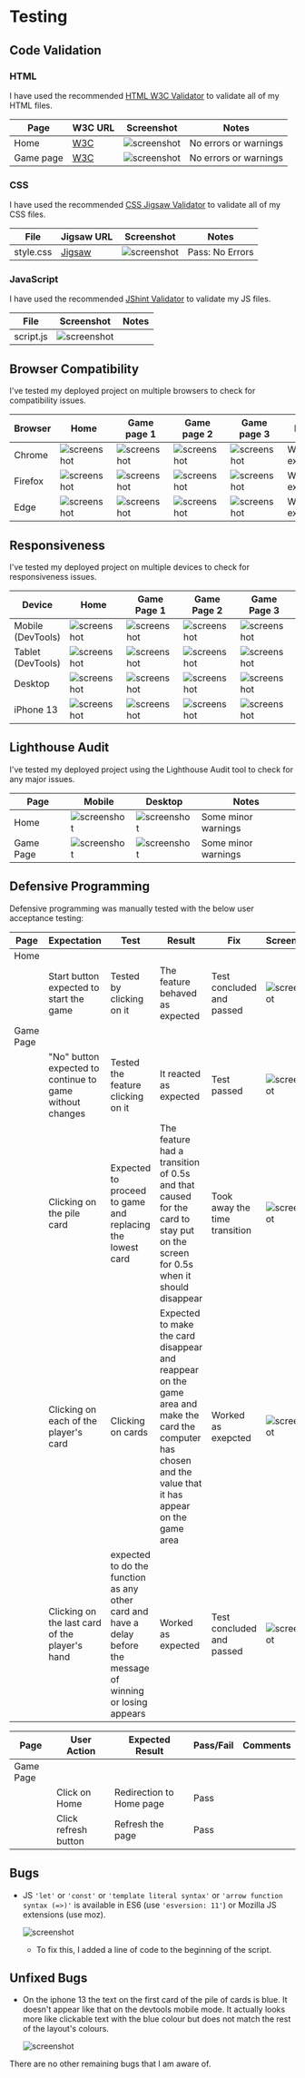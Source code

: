 # Testing

## Code Validation

### HTML

I have used the recommended [HTML W3C Validator](https://validator.w3.org) to validate all of my HTML files.

| Page | W3C URL | Screenshot | Notes |
| --- | --- | --- | --- |
| Home | [W3C](https://validator.w3.org/nu/?doc=https%3A%2F%2FEfthymiaKakoulidou.github.io%2Fhigher-wins%2Findex.html) | ![screenshot](documentation/html-validation-home.jpg) | No errors or warnings |
| Game page | [W3C](https://validator.w3.org/nu/?doc=https%3A%2F%2FEfthymiaKakoulidou.github.io%2Fhigher-wins%2Fcontact.html) | ![screenshot](documentation/html-validation-game-page.jpg) | No errors or warnings |

### CSS

I have used the recommended [CSS Jigsaw Validator](https://jigsaw.w3.org/css-validator) to validate all of my CSS files.

| File | Jigsaw URL | Screenshot | Notes |
| --- | --- | --- | --- |
| style.css | [Jigsaw](https://jigsaw.w3.org/css-validator/validator?uri=https%3A%2F%2FEfthymiaKakoulidou.github.io%2Fhigher-wins) | ![screenshot](documentation/css-validation-style.jpg) | Pass: No Errors |


### JavaScript

I have used the recommended [JShint Validator](https://jshint.com) to validate my JS files.

| File | Screenshot | Notes |
| --- | --- | --- |
| script.js | ![screenshot](documentation/js-validation-script.jpg) |  |


## Browser Compatibility

I've tested my deployed project on multiple browsers to check for compatibility issues.

| Browser | Home | Game page 1 | Game page 2 | Game page 3 | Notes |
| --- | --- | --- | --- | --- | --- |
| Chrome | ![screenshot](documentation/browser-chrome-home.jpg) | ![screenshot](documentation/browser-chrome-game-page1.jpg) | ![screenshot](documentation/browser-chrome-game-page2.jpg) | ![screenshot](documentation/browser-chrome-game-page3.jpg) | Works as expected |
| Firefox | ![screenshot](documentation/browser-firefox-home.jpg) | ![screenshot](documentation/browser-firefox-game-page1.jpg) | ![screenshot](documentation/browser-firefox-game-page2.jpg) | ![screenshot](documentation/browser-firefox-game-page3.jpg) | Works as expected |
| Edge | ![screenshot](documentation/browser-edge-home.jpg) | ![screenshot](documentation/browser-edge-game-page1.jpg) | ![screenshot](documentation/browser-edge-game-page2.jpg) | ![screenshot](documentation/browser-edge-game-page3.jpg) | Works as expected |


## Responsiveness

I've tested my deployed project on multiple devices to check for responsiveness issues.

| Device | Home | Game Page 1 | Game Page 2 | Game Page 3 | Notes |
| --- | --- | --- | --- | --- | --- |
| Mobile (DevTools) | ![screenshot](documentation/responsive-mobile-home.jpg) | ![screenshot](documentation/responsive-mobile-game-page1.jpg) | ![screenshot](documentation/responsive-mobile-game-page2.jpg) | ![screenshot](documentation/responsive-mobile-game-page3.jpg) | Works as expected |
| Tablet (DevTools) | ![screenshot](documentation/responsive-tablet-home.jpg) | ![screenshot](documentation/responsive-tablet-game-page1.jpg) | ![screenshot](documentation/responsive-tablet-game-page2.jpg) | ![screenshot](documentation/responsive-tablet-game-page3.jpg) | Works as expected |
| Desktop | ![screenshot](documentation/responsive-desktop-home.jpg) | ![screenshot](documentation/responsive-desktop-game-page1.jpg) | ![screenshot](documentation/responsive-desktop-game-page2.jpg) | ![screenshot](documentation/responsive-desktop-game-page3.jpg) | Works as expected |
| iPhone 13 | ![screenshot](documentation/responsive-iphone-home.jpg) | ![screenshot](documentation/responsive-iphone-game-page1.jpg) | ![screenshot](documentation/responsive-iphone-game-page2.jpg) | ![screenshot](documentation/responsive-iphone-game-page3.jpg) | Works as expected |

## Lighthouse Audit

I've tested my deployed project using the Lighthouse Audit tool to check for any major issues.

| Page | Mobile | Desktop | Notes |
| --- | --- | --- | --- |
| Home | ![screenshot](documentation/lighthouse-home-mobile.jpg) | ![screenshot](documentation/lighthouse-home-desktop.jpg) | Some minor warnings |
| Game Page | ![screenshot](documentation/lighthouse-game-page-mobile.jpg) | ![screenshot](documentation/lighthouse-game-page-desktop.jpg) | Some minor warnings |

## Defensive Programming

Defensive programming was manually tested with the below user acceptance testing:

| Page | Expectation | Test | Result | Fix | Screenshot |
| --- | --- | --- | --- | --- | --- |
| Home | | | | | |
| | Start button expected to start the game | Tested by clicking on it | The feature behaved as expected| Test concluded and passed | ![screenshot](documentation/feature01.png) |
| Game Page | | | | | |
| | "No" button expected to continue to game without changes| Tested the feature clicking on it | It reacted as expected | Test passed | ![screenshot](documentation/feature02.png) |
| | Clicking on the pile card | Expected to proceed to game and replacing the lowest card | The feature had a transition of 0.5s and that caused for the card to stay put on the screen for 0.5s when it should disappear | Took away the time transition | ![screenshot](documentation/feature03.png) |
| | Clicking on each of the player's card | Clicking on cards| Expected to make the card disappear and reappear on the game area and make the card the computer has chosen and the value that it has appear on the game area | Worked as exepcted | ![screenshot](documentation/feature04.png) |
| | Clicking on the last card of the player's hand | expected to do the function as any other card and have a delay before the message of winning or losing appears| Worked as expected | Test concluded and passed | ![screenshot](documentation/feature05.png) |


| Page | User Action | Expected Result | Pass/Fail | Comments |
| --- | --- | --- | --- | --- |
| Game Page | | | | |
| | Click on Home | Redirection to Home page | Pass | |
| | Click refresh button | Refresh the page | Pass | |


## Bugs

- JS `'let'` or `'const'` or `'template literal syntax'` or `'arrow function syntax (=>)'` is available in ES6 (use `'esversion: 11'`) or Mozilla JS extensions (use moz).

    ![screenshot](documentation/bug02.png)

    - To fix this, I added a line of code to the beginning of the script.

## Unfixed Bugs


- On the iphone 13 the text on the first card of the pile of cards is blue. It doesn't appear like that on the devtools mobile mode. It actually looks more like clickable text with the blue colour but does not match the rest of the layout's colours.

    ![screenshot](documentation/bugs-iphone-game-page1.jpg)

There are no other remaining bugs that I am aware of.
